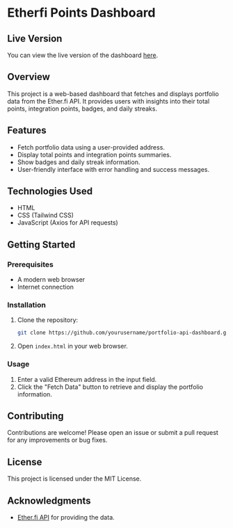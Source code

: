 # Etherfi Points Dashboard

## Live Version
You can view the live version of the dashboard [here](https://yam3t3.github.io/etherfi-report/).

## Overview
This project is a web-based dashboard that fetches and displays portfolio data from the Ether.fi API. It provides users with insights into their total points, integration points, badges, and daily streaks.

## Features
- Fetch portfolio data using a user-provided address.
- Display total points and integration points summaries.
- Show badges and daily streak information.
- User-friendly interface with error handling and success messages.

## Technologies Used
- HTML
- CSS (Tailwind CSS)
- JavaScript (Axios for API requests)

## Getting Started

### Prerequisites
- A modern web browser
- Internet connection

### Installation
1. Clone the repository:
   ```bash
   git clone https://github.com/yourusername/portfolio-api-dashboard.git
   ```
2. Open `index.html` in your web browser.

### Usage
1. Enter a valid Ethereum address in the input field.
2. Click the "Fetch Data" button to retrieve and display the portfolio information.

## Contributing
Contributions are welcome! Please open an issue or submit a pull request for any improvements or bug fixes.

## License
This project is licensed under the MIT License.

## Acknowledgments
- [Ether.fi API](https://app.ether.fi/api) for providing the data.
